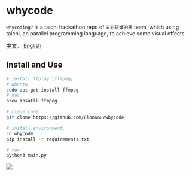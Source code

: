 # whycode
`whycoding?` is a taichi hackathon repo of `五彩斑斓的黑` team, which using taichi, an parallel programming language, to achieve some visual effects.

[中文](README.zh-CN.md)， [English](README.md)


## Install and Use
```bash
# install ffplay [ffmpeg]
# ubuntu
sudo apt-get install ffmpeg
# mac
brew insatll ffmpeg

# clone code
git clone https://github.com/ElonKou/whycode

# install environment.
cd whycode
pip install -r requirements.txt

# run
python3 main.py
```

![](images/img05.png)